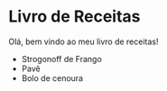 # Livro de Receitas

Olá, bem vindo ao meu livro de receitas!

 - Strogonoff de Frango 
 - Pavê
 - Bolo de cenoura
